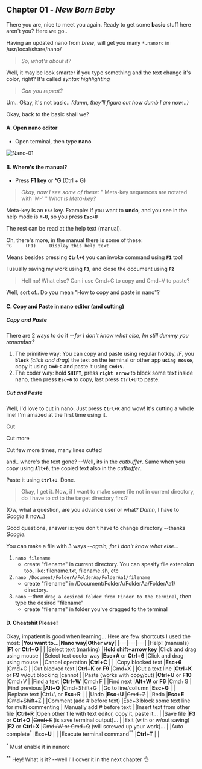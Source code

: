 ## Chapter 01 - _New Born Baby_

There you are, nice to meet you again. Ready to get some **basic** stuff here aren't you?
Here we go..

Having an updated nano from _brew_, will get you many `*.nanorc` in /usr/local/share/nano/
>_So, what's about it?_

Well, it may be look smarter if you type something and the text change it's color, right?
It's called _syntax highlighting_

>_Can you repeat?_

Um.. Okay, it's not basic.. _(damn, they'll figure out how dumb I am now...)_

Okay, back to the basic shall we?


#### A. Open nano editor
   - Open terminal, then type **nano**

![Nano-01](https://user-images.githubusercontent.com/85201626/180642708-44b96556-627e-4695-ad21-eafe1ec18820.jpeg)

#### B. Where's the manual?
  - Press **F1 key** or **^G** (Ctrl + G)
>_Okay, now I see some of these:_ " Meta-key sequences are notated with 'M-' " _What is Meta-key?_

Meta-key is an **`Esc`** key. Example: if you want to **undo**, and you see in the help mode is **`M-U`**, so you press **`Esc+U`**

The rest can be read at the help text (manual).

Oh, there's more, in the manual there is some of these: `^G     (F1)     Display this help text`

Means besides pressing **`Ctrl+G`** you can invoke command using **`F1`** too!

I usually saving my work using **`F3`**, and close the document using **`F2`**

>Hell no! What else? Can i use Cmd+C to copy and Cmd+V to paste?

Well, sort of.. Do you mean "How to copy and paste in nano"?

#### C. Copy and Paste in nano editor (and cutting)
##### Copy and Paste
There are 2 ways to do it --_for I don't know what else, Im still dummy you remember?_
  1. The primitive way: You can copy and paste using regular hotkey, _IF_, you **`block`** _(click and drag)_ the text on the terminal or other app **`using mouse`**, copy it using **`Cmd+C`** and paste it using **`Cmd+V`**.
  2. The coder way: hold **`SHIFT`**, press **`right arrow`** to block some text inside nano, then press **`Esc+6`** to copy, last press **`Ctrl+U`** to paste.

##### Cut and Paste
Well, I'd love to cut in nano. Just press **`Ctrl+K`** and wow! It's cutting a whole line! I'm amazed at the first time using it.

Cut

Cut more

Cut few more times, many lines cutted

and.. where's the text gone? --Well, its in the _cutbuffer_. Same when you copy using **`Alt+6`**, the copied text also in the _cutbuffer_.

Paste it using **`Ctrl+U`**. Done.

>Okay, I get it. Now, if I want to make some file not in current directory, do I have to _cd_ to the target directory first?

(Ow, what a question, are you advance user or what? _Damn_, I have to _Google_ it now..)

Good questions, answer is: you don't have to change directory --thanks _Google_.

You can make a file with 3 ways --_again, for I don't know what else..._
   1. `nano filename`
      - create "filename" in current directory. You can spesify file extension too, like: filename.txt, filename.sh, etc
   2. `nano /Document/FolderA/FolderAa/FolderAa1/filename`
      - create "filename" in /Document/FolderA/FolderAa/FolderAa1/ directory.
   3. `nano` --then `drag a desired folder from Finder to the terminal`, then type the desired "filename"
      - create "filename" in folder you've dragged to the terminal

#### D. Cheatshit Please!
Okay, impatient is good when learning...
Here are few shortcuts I used the most:
|**You want to...**|**Nano way**|**Other way**|
|---|---|---|
|Help! (manuals)              |**F1** or **Ctrl+G**          |                |
|Select text (marking)        |**Hold shift+arrow key**  |Click and drag using mouse   |
|Select text cooler way       |**Esc+A** or **Ctrl+6**       |Click and drag using mouse   |
|Cancel operation             |**Ctrl+C**                |                             |
|Copy blocked text            |**Esc+6**                 |Cmd+C                        |
|Cut blocked text             |**Ctrl+K** or **F9**          |~~Cmd+X~~                    |
|Cut a text line              |**Ctrl+K** or **F9** w/out blocking |cannot                       |
|Paste (works with copy/cut)  |**Ctrl+U** or **F10**         |Cmd+V                        |
|Find a text                  |**Ctrl+W**                |Cmd+F                        |
|Find next                    |**Alt+W** or **F6**           |Cmd+G                        |
|Find previous                |**Alt+Q**                 |Cmd+Shift+G                  |
|Go to line/collumn           |**Esc+G**                 |                             |
|Replace text                 |Ctrl+\ or **Esc+R**       |                             |
|Undo                         |**Esc+U**                 |~~Cmd+Z~~                    |
|Redo                         |**Esc+E**                |~~Cmd+Shift+Z~~              |
|Comment (add # before text)  |Esc+3 block some text line for multi commenting | Manually add # before text  |
|Insert text from other file  |**Ctrl+R**                |Open other file with text editor, copy it, paste it... |
|Save file                    |**F3** or **Ctrl+O**          |~~Cmd+S~~ (is save terminal output)...       |
|Exit (with or w/out saving)  |**F2** or **Ctrl+X**          |~~Cmd+W or Cmd+Q~~ (will screwed up your work)...       |
|Auto complete<sup>*</sup>    |**Esc+U**                 |                            |
|Execute terminal command<sup>**</sup>     |**Ctrl+T**   |                             |

<sup>*</sup> Must enable it in nanorc

<sup>**</sup> Hey! What is it? --well I'll cover it in the next chapter 👌
